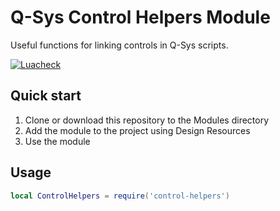 # Q-Sys Control Helpers Module

 Useful functions for linking controls in Q-Sys scripts.

[![Luacheck](https://github.com/scsole/q-sys-module-control-helpers/actions/workflows/luacheck.yml/badge.svg)](https://github.com/scsole/q-sys-module-control-helpers/actions/workflows/luacheck.yml)

## Quick start

1. Clone or download this repository to the Modules directory
2. Add the module to the project using Design Resources
3. Use the module

## Usage

```lua
local ControlHelpers = require('control-helpers')

```
